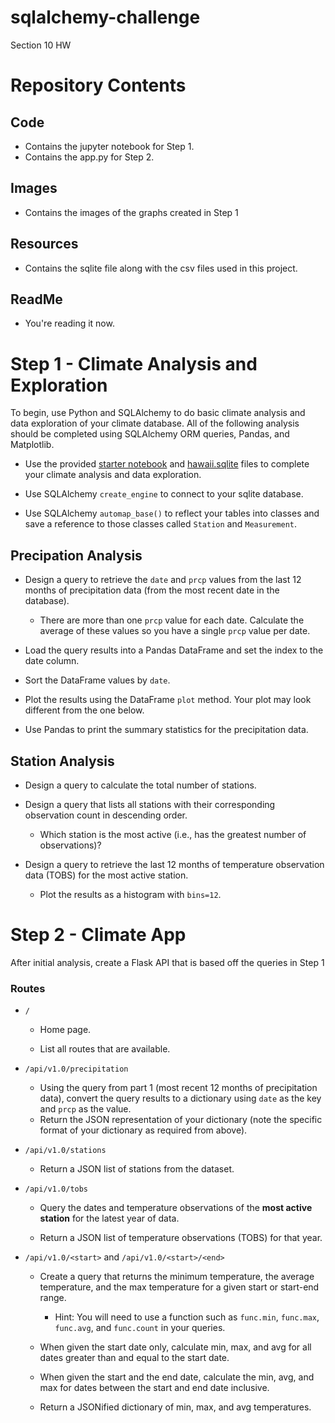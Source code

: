 # sqlalchemy-challenge
Section 10 HW

# Repository Contents

## Code
  - Contains the jupyter notebook for Step 1.
  - Contains the app.py for Step 2.
  
## Images
  - Contains the images of the graphs created in Step 1

## Resources
  - Contains the sqlite file along with the csv files used in this project.

## ReadMe
  - You're reading it now.
  

# Step 1 - Climate Analysis and Exploration
To begin, use Python and SQLAlchemy to do basic climate analysis and data exploration of your climate database. All of the following analysis should be completed using SQLAlchemy ORM queries, Pandas, and Matplotlib.

* Use the provided [starter notebook](climate_starter.ipynb) and [hawaii.sqlite](Resources/hawaii.sqlite) files to complete your climate analysis and data exploration.

* Use SQLAlchemy `create_engine` to connect to your sqlite database.

* Use SQLAlchemy `automap_base()` to reflect your tables into classes and save a reference to those classes called `Station` and `Measurement`.

## Precipation Analysis
* Design a query to retrieve the `date` and `prcp` values from the last 12 months of precipitation data (from the most recent date in the database).
  * There are more than one `prcp` value for each date. Calculate the average of these values so you have a single `prcp` value per date.

* Load the query results into a Pandas DataFrame and set the index to the date column.

* Sort the DataFrame values by `date`.

* Plot the results using the DataFrame `plot` method. Your plot may look different from the one below.

* Use Pandas to print the summary statistics for the precipitation data.

## Station Analysis
* Design a query to calculate the total number of stations.

* Design a query that lists all stations with their corresponding observation count in descending order.

  * Which station is the most active (i.e., has the greatest number of observations)?

* Design a query to retrieve the last 12 months of temperature observation data (TOBS) for the most active station.

  * Plot the results as a histogram with `bins=12`.


# Step 2 - Climate App
After initial analysis, create a Flask API  that is based off the queries in Step 1
### Routes

* `/`

  * Home page.

  * List all routes that are available.

* `/api/v1.0/precipitation`

  * Using the query from part 1 (most recent 12 months of precipitation data), convert the query results to a dictionary using `date` as the key and `prcp` as the value.
  * Return the JSON representation of your dictionary (note the specific format of your dictionary as required from above).

* `/api/v1.0/stations`

  * Return a JSON list of stations from the dataset.

* `/api/v1.0/tobs`
  * Query the dates and temperature observations of the **most active station** for the latest year of data.
  
  * Return a JSON list of temperature observations (TOBS) for that year.

* `/api/v1.0/<start>` and `/api/v1.0/<start>/<end>`

  * Create a query that returns the minimum temperature, the average temperature, and the max temperature for a given start or start-end range.
    * Hint: You will need to use a function such as `func.min`, `func.max`, `func.avg`, and `func.count` in your queries.

  * When given the start date only, calculate min, max, and avg for all dates greater than and equal to the start date.

  * When given the start and the end date, calculate the min, avg, and max for dates between the start and end date inclusive.
  
  * Return a JSONified dictionary of min, max, and avg temperatures.

